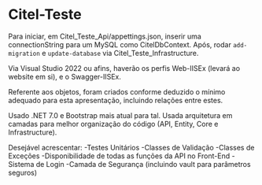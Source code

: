 # Citel-Teste

Para iniciar, em Citel_Teste_Api/appettings.json, inserir uma connectionString para um MySQL como CitelDbContext.
Após, rodar ```add-migration``` e ```update-database``` via Citel_Teste_Infrastructure.

Via Visual Studio 2022 ou afins, haverão os perfis Web-IISEx (levará ao website em si), e o Swagger-IISEx.

Referente aos objetos, foram criados conforme deduzido o mínimo adequado para esta apresentação, incluindo relações entre estes.

Usado .NET 7.0 e Bootstrap mais atual para tal.
Usada arquitetura em camadas para melhor organização do código (API, Entity, Core e Infrastructure).

Desejável acrescentar:
-Testes Unitários
-Classes de Validação
-Classes de Exceções
-Disponibilidade de todas as funções da API no Front-End
-Sistema de Login
-Camada de Segurança (incluindo vault para parâmetros seguros)

